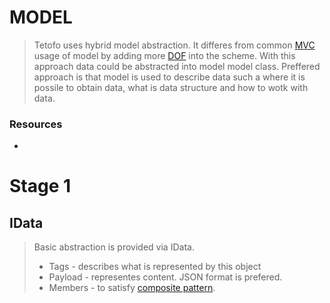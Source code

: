 # MODEL

> Tetofo uses hybrid model abstraction. It differes from common [MVC](https://en.wikipedia.org/wiki/Model%E2%80%93view%E2%80%93controller) usage of model by adding more [DOF](https://en.wikipedia.org/wiki/Degrees_of_freedom) into the scheme. With this approach data could be abstracted into model model class. Preffered approach is that model is used to describe data such a where it is possile to obtain data, what is data structure and how to wotk with data.

### Resources

-

# Stage 1

## IData

> Basic abstraction is provided via IData.
> - Tags - describes what is represented by this object
> - Payload - representes content. JSON format is prefered.
> - Members - to satisfy [composite pattern](https://en.wikipedia.org/wiki/Composite_pattern).
